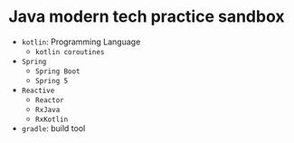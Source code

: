 # Java modern tech practice sandbox

- `kotlin`: Programming Language
    - `kotlin coroutines`
- `Spring`
    - `Spring Boot`
    - `Spring 5`
- `Reactive`
    - `Reactor`
    - `RxJava`
    - `RxKotlin`
- `gradle`: build tool

